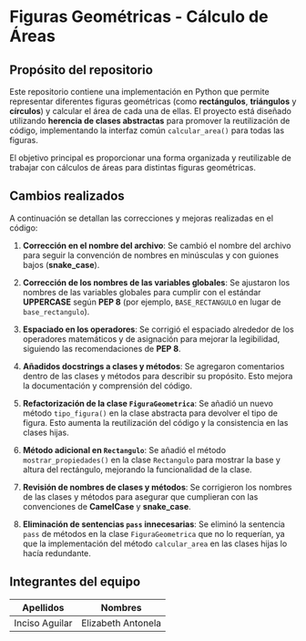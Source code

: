 # Figuras Geométricas - Cálculo de Áreas

## Propósito del repositorio
Este repositorio contiene una implementación en Python que permite representar diferentes figuras geométricas (como **rectángulos**, **triángulos** y **círculos**) y calcular el área de cada una de ellas. El proyecto está diseñado utilizando **herencia de clases abstractas** para promover la reutilización de código, implementando la interfaz común `calcular_area()` para todas las figuras.

El objetivo principal es proporcionar una forma organizada y reutilizable de trabajar con cálculos de áreas para distintas figuras geométricas.

## Cambios realizados
A continuación se detallan las correcciones y mejoras realizadas en el código:

1. **Corrección en el nombre del archivo**: Se cambió el nombre del archivo para seguir la convención de nombres en minúsculas y con guiones bajos (**snake_case**).
   
2. **Corrección de los nombres de las variables globales**: Se ajustaron los nombres de las variables globales para cumplir con el estándar **UPPERCASE** según **PEP 8** (por ejemplo, `BASE_RECTANGULO` en lugar de `base_rectangulo`).

3. **Espaciado en los operadores**: Se corrigió el espaciado alrededor de los operadores matemáticos y de asignación para mejorar la legibilidad, siguiendo las recomendaciones de **PEP 8**.

4. **Añadidos docstrings a clases y métodos**: Se agregaron comentarios dentro de las clases y métodos para describir su propósito. Esto mejora la documentación y comprensión del código.

5. **Refactorización de la clase `FiguraGeometrica`**: Se añadió un nuevo método `tipo_figura()` en la clase abstracta para devolver el tipo de figura. Esto aumenta la reutilización del código y la consistencia en las clases hijas.

6. **Método adicional en `Rectangulo`**: Se añadió el método `mostrar_propiedades()` en la clase `Rectangulo` para mostrar la base y altura del rectángulo, mejorando la funcionalidad de la clase.

7. **Revisión de nombres de clases y métodos**: Se corrigieron los nombres de las clases y métodos para asegurar que cumplieran con las convenciones de **CamelCase** y **snake_case**.

8. **Eliminación de sentencias `pass` innecesarias**: Se eliminó la sentencia `pass` de métodos en la clase `FiguraGeometrica` que no lo requerían, ya que la implementación del método `calcular_area` en las clases hijas lo hacía redundante.

## Integrantes del equipo

| Apellidos      | Nombres            |
|----------------|--------------------|
| Inciso Aguilar | Elizabeth Antonela |

